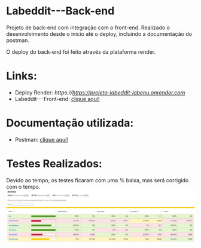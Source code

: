 # Labeddit---Back-end

Projeto de back-end com integração com o front-end.
Realizado o desenvolvimento desde o inicio até o deploy, incluindo a documentação do postman.

O deploy do back-end foi feito através da plataforma render.

# Links:

- Deploy Render: *https://https://projeto-labeddit-labenu.onrender.com*
- Labeddit---Front-end: [clique aqui!](https://github.com/Mascariep/Labeddit---Front-end)

# Documentação utilizada:

- Postman: [clique aqui!](https://documenter.getpostman.com/view/24460686/2s93JzKfZR)

# Testes Realizados:

Devido ao tempo, os testes ficaram com uma % baixa, mas será corrigido com o tempo.
![Preview](./img/coverage-test.png)